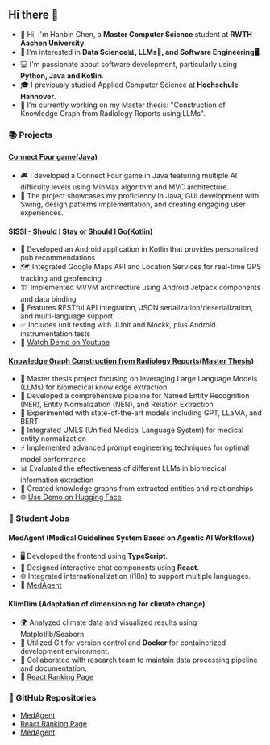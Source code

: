## Hi there 👋

<!--
**JohannHalley/JohannHalley** is a ✨ _special_ ✨ repository because its `README.md` (this file) appears on your GitHub profile.

Here are some ideas to get you started:
-  ...
- 🌱 I’m currently learning ...
- 👯 I’m looking to collaborate on ...
- 🤔 I’m looking for help with ...
- 💬 Ask me about ...
- 📫 How to reach me: ...
- 😄 Pronouns: ...
- ⚡ Fun fact: ...
-->

- 👋 Hi, I'm Hanbin Chen, a **Master Computer Science** student at **RWTH Aachen University**.
- 👀 I'm interested in **Data Science📊, LLMs🤖, and Software Engineering🖥️.**
- 💻 I'm passionate about software development, particularly using **Python, Java and Kotlin**.
- 🎓 I previously studied Applied Computer Science at **Hochschule Hannover**.
- 🔭 I’m currently working on my Master thesis: "Construction of Knowledge Graph from Radiology Reports using LLMs".

### 📚 Projects 
#### [Connect Four game(Java)](https://gitlab.com/hanbin.9797/viergewinnt)
- 🎮 I developed a Connect Four game in Java featuring multiple AI difficulty levels using MinMax algorithm and MVC architecture.
- 🔧 The project showcases my proficiency in Java, GUI development with Swing, design patterns implementation, and creating engaging user experiences.

#### [SISSI - Should I Stay or Should I Go(Kotlin)](https://github.com/JohannHalley/SISSI)
- 📱 Developed an Android application in Kotlin that provides personalized pub recommendations
- 🗺️ Integrated Google Maps API and Location Services for real-time GPS tracking and geofencing
- 🏗️ Implemented MVVM architecture using Android Jetpack components and data binding
- 🔄 Features RESTful API integration, JSON serialization/deserialization, and multi-language support
- ✅ Includes unit testing with JUnit and Mockk, plus Android instrumentation tests
- 🎥 [Watch Demo on Youtube](https://www.youtube.com/watch?v=Del5X4rqogw&ab_channel=egochen)

#### [Knowledge Graph Construction from Radiology Reports(Master Thesis)](https://github.com/JohannHalley/Master-Thesis)
- 🔬 Master thesis project focusing on leveraging Large Language Models (LLMs) for biomedical knowledge extraction
- 🧠 Developed a comprehensive pipeline for Named Entity Recognition (NER), Entity Normalization (NEN), and Relation Extraction
- 🤖 Experimented with state-of-the-art models including GPT, LLaMA, and BERT
- 🏥 Integrated UMLS (Unified Medical Language System) for medical entity normalization
- ⚡ Implemented advanced prompt engineering techniques for optimal model performance
- 📊 Evaluated the effectiveness of different LLMs in biomedical information extraction
- 🔗 Created knowledge graphs from extracted entities and relationships
- 🌐 [Use Demo on Hugging Face](https://huggingface.co/spaces/hanbinChen/medKGC)

### 💼 Student Jobs
#### MedAgent (Medical Guidelines System Based on Agentic AI Workflows)
- 🖥️ Developed the frontend using **TypeScript**.
- 💬 Designed interactive chat components using **React**.
- 🌐 Integrated internationalization (i18n) to support multiple languages.
- 🔗 [MedAgent](https://github.com/MouYongli/MedAgent)

#### KlimDim (Adaptation of dimensioning for climate change)
- 🌍 Analyzed climate data and visualized results using Matplotlib/Seaborn.
- 🐳 Utilized Git for version control and **Docker** for containerized development environment.
- 🤝 Collaborated with research team to maintain data processing pipeline and documentation.
- 🔗 [React Ranking Page](https://github.com/hanbinChen97/react-ranking-page)

### 🔗 GitHub Repositories
- [MedAgent](https://github.com/MouYongli/MedAgent)
- [React Ranking Page](https://github.com/hanbinChen97/react-ranking-page)
- [MedAgent](https://github.com/MouYongli/MedAgent)
